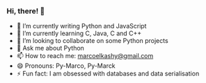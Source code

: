 ### Hi, there! 👋

- 🔭 I’m currently writing Python and JavaScript
- 🌱 I’m currently learning C, Java, C and C++
- 👯 I’m looking to collaborate on some Python projects
- 💬 Ask me about Python
- 📫 How to reach me: marcoelkashy@gmail.com
- 😄 Pronouns: Py-Marco, Py-Marck
- ⚡ Fun fact: I am obsessed with databases and data serialisation
